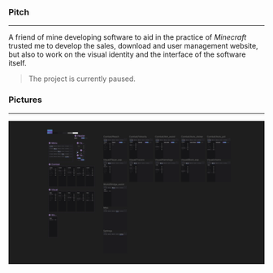 ### Pitch

---
A friend of mine developing software to aid in the practice of _Minecraft_ trusted me to develop the sales, download 
and user management website, but also to work on the visual identity and the interface of the software itself.

> The project is currently paused.

### Pictures

---
![Software mockup](mockup.png)
